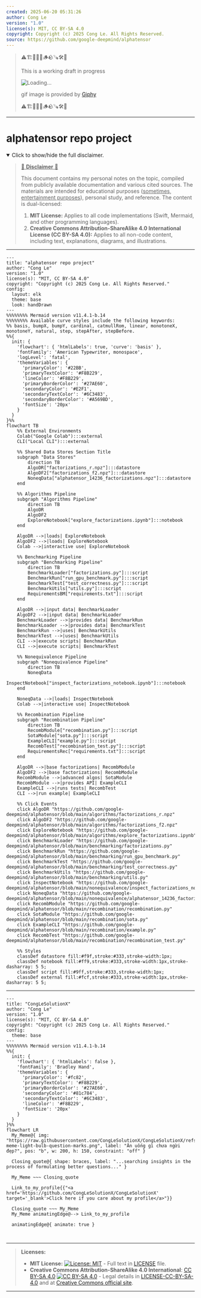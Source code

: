 ```yaml
---
created: 2025-06-20 05:31:26
author: Cong Le
version: "1.0"
license(s): MIT, CC BY-SA 4.0
copyright: Copyright (c) 2025 Cong Le. All Rights Reserved.
source: https://github.com/google-deepmind/alphatensor
---
```



> ⚠️🏗️🚧🦺🧱🪵🪨🪚🛠️👷
> 
> This is a working draft in progress
> 
> ![Loading...](https://media2.giphy.com/media/v1.Y2lkPTc5MGI3NjExMXVjejV3dnVjc2o5MXd3eXBvcDR1cHlzbHQ1Z2R6YjY0ZHpmdjJ6OCZlcD12MV9pbnRlcm5hbF9naWZfYnlfaWQmY3Q9Zw/hL9q5k9dk9l0wGd4e0/giphy.gif)
>
> gif image is provided by [Giphy](https://giphy.com)
> 
> ⚠️🏗️🚧🦺🧱🪵🪨🪚🛠️👷


----




# alphatensor repo project
<details open>
<summary>Click to show/hide the full disclaimer.</summary>
   
> <ins>📢 **Disclaimer** 🚨</ins>
>
> This document contains my personal notes on the topic,
> compiled from publicly available documentation and various cited sources.
> The materials are intended for educational purposes (<ins>sometimes, entertainment purposes</ins>), personal study, and reference.
> The content is dual-licensed:
> 1. **MIT License:** Applies to all code implementations (Swift, Mermaid, and other programming languages).
> 2. **Creative Commons Attribution-ShareAlike 4.0 International License (CC BY-SA 4.0):** Applies to all non-code content, including text, explanations, diagrams, and illustrations.

</details>


-----

```mermaid
---
title: "alphatensor repo project"
author: "Cong Le"
version: "1.0"
license(s): "MIT, CC BY-SA 4.0"
copyright: "Copyright (c) 2025 Cong Le. All Rights Reserved."
config:
  layout: elk
  theme: base
  look: handDrawn
---
%%%%%%%% Mermaid version v11.4.1-b.14
%%%%%%%% Available curve styles include the following keywords:
%% basis, bumpX, bumpY, cardinal, catmullRom, linear, monotoneX, monotoneY, natural, step, stepAfter, stepBefore.
%%{
  init: {
    'flowchart': { 'htmlLabels': true, 'curve': 'basis' },
    'fontFamily': 'American Typewriter, monospace',
    'logLevel': 'fatal',
    'themeVariables': {
      'primaryColor': '#22BB',
      'primaryTextColor': '#F8B229',
      'lineColor': '#F8B229',
      'primaryBorderColor': '#27AE60',
      'secondaryColor': '#E2F1',
      'secondaryTextColor': '#6C3483',
      'secondaryBorderColor': '#A569BD',
      'fontSize': '20px'
    }
  }
}%%
flowchart TB
    %% External Environments
    Colab("Google Colab"):::external
    CLI("Local CLI"):::external

    %% Shared Data Stores Section Title
    subgraph "Data Stores"
        direction TB
        AlgoDR["factorizations_r.npz"]:::datastore
        AlgoDF2["factorizations_f2.npz"]:::datastore
        NoneqData["alphatensor_14236_factorizations.npz"]:::datastore
    end

    %% Algorithms Pipeline
    subgraph "Algorithms Pipeline"
        direction TB
        AlgoDR
        AlgoDF2
        ExploreNotebook["explore_factorizations.ipynb"]:::notebook
    end

    AlgoDR -->|loads| ExploreNotebook
    AlgoDF2 -->|loads| ExploreNotebook
    Colab -->|interactive use| ExploreNotebook

    %% Benchmarking Pipeline
    subgraph "Benchmarking Pipeline"
        direction TB
        BenchmarkLoader["factorizations.py"]:::script
        BenchmarkRun["run_gpu_benchmark.py"]:::script
        BenchmarkTest["test_correctness.py"]:::script
        BenchmarkUtils["utils.py"]:::script
        RequirementsBM["requirements.txt"]:::script
    end

    AlgoDR -->|input data| BenchmarkLoader
    AlgoDF2 -->|input data| BenchmarkLoader
    BenchmarkLoader -->|provides data| BenchmarkRun
    BenchmarkLoader -->|provides data| BenchmarkTest
    BenchmarkRun -->|uses| BenchmarkUtils
    BenchmarkTest -->|uses| BenchmarkUtils
    CLI -->|execute scripts| BenchmarkRun
    CLI -->|execute scripts| BenchmarkTest

    %% Nonequivalence Pipeline
    subgraph "Nonequivalence Pipeline"
        direction TB
        NoneqData
        InspectNotebook["inspect_factorizations_notebook.ipynb"]:::notebook
    end

    NoneqData -->|loads| InspectNotebook
    Colab -->|interactive use| InspectNotebook

    %% Recombination Pipeline
    subgraph "Recombination Pipeline"
        direction TB
        RecombModule["recombination.py"]:::script
        SotaModule["sota.py"]:::script
        ExampleCLI["example.py"]:::script
        RecombTest["recombination_test.py"]:::script
        RequirementsRec["requirements.txt"]:::script
    end

    AlgoDR -->|base factorizations| RecombModule
    AlgoDF2 -->|base factorizations| RecombModule
    RecombModule -->|advanced algos| SotaModule
    RecombModule -->|provides API| ExampleCLI
    ExampleCLI -->|runs tests| RecombTest
    CLI -->|run example| ExampleCLI

    %% Click Events
    click AlgoDR "https://github.com/google-deepmind/alphatensor/blob/main/algorithms/factorizations_r.npz"
    click AlgoDF2 "https://github.com/google-deepmind/alphatensor/blob/main/algorithms/factorizations_f2.npz"
    click ExploreNotebook "https://github.com/google-deepmind/alphatensor/blob/main/algorithms/explore_factorizations.ipynb"
    click BenchmarkLoader "https://github.com/google-deepmind/alphatensor/blob/main/benchmarking/factorizations.py"
    click BenchmarkRun "https://github.com/google-deepmind/alphatensor/blob/main/benchmarking/run_gpu_benchmark.py"
    click BenchmarkTest "https://github.com/google-deepmind/alphatensor/blob/main/benchmarking/test_correctness.py"
    click BenchmarkUtils "https://github.com/google-deepmind/alphatensor/blob/main/benchmarking/utils.py"
    click InspectNotebook "https://github.com/google-deepmind/alphatensor/blob/main/nonequivalence/inspect_factorizations_notebook.ipynb"
    click NoneqData "https://github.com/google-deepmind/alphatensor/blob/main/nonequivalence/alphatensor_14236_factorizations.npz"
    click RecombModule "https://github.com/google-deepmind/alphatensor/blob/main/recombination/recombination.py"
    click SotaModule "https://github.com/google-deepmind/alphatensor/blob/main/recombination/sota.py"
    click ExampleCLI "https://github.com/google-deepmind/alphatensor/blob/main/recombination/example.py"
    click RecombTest "https://github.com/google-deepmind/alphatensor/blob/main/recombination/recombination_test.py"

    %% Styles
    classDef datastore fill:#f9f,stroke:#333,stroke-width:1px;
    classDef notebook fill:#ff9,stroke:#333,stroke-width:1px,stroke-dasharray: 5 5;
    classDef script fill:#9ff,stroke:#333,stroke-width:1px;
    classDef external fill:#fcf,stroke:#333,stroke-width:1px,stroke-dasharray: 5 5;

```

------


<!-- 
```mermaid
%% Current Mermaid version
info
```  -->


```mermaid
---
title: "CongLeSolutionX"
author: "Cong Le"
version: "1.0"
license(s): "MIT, CC BY-SA 4.0"
copyright: "Copyright (c) 2025 Cong Le. All Rights Reserved."
config:
  theme: base
---
%%%%%%%% Mermaid version v11.4.1-b.14
%%{
  init: {
    'flowchart': { 'htmlLabels': false },
    'fontFamily': 'Bradley Hand',
    'themeVariables': {
      'primaryColor': '#fc82',
      'primaryTextColor': '#F8B229',
      'primaryBorderColor': '#27AE60',
      'secondaryColor': '#81c784',
      'secondaryTextColor': '#6C3483',
      'lineColor': '#F8B229',
      'fontSize': '20px'
    }
  }
}%%
flowchart LR
  My_Meme@{ img: "https://raw.githubusercontent.com/CongLeSolutionX/CongLeSolutionX/refs/heads/main/assets/images/My-meme-light-bulb-question-marks.png", label: "Ăn uống gì chưa ngừi đẹp?", pos: "b", w: 200, h: 150, constraint: "off" }

  Closing_quote@{ shape: braces, label: "...searching insights in the process of formulating better questions..." }
    
  My_Meme ~~~ Closing_quote
    
  Link_to_my_profile{{"<a href='https://github.com/CongLeSolutionX/CongLeSolutionX' target='_blank'>Click here if you care about my profile</a>"}}

  Closing_quote ~~~ My_Meme
  My_Meme animatingEdge@--> Link_to_my_profile
  
  animatingEdge@{ animate: true }



```

---
>**Licenses:**
>
>- **MIT License:**  [![License: MIT](https://img.shields.io/badge/License-MIT-yellow.svg)](LICENSE) - Full text in [LICENSE](LICENSE) file.
>- **Creative Commons Attribution-ShareAlike 4.0 International**: [CC BY-SA 4.0](https://creativecommons.org/licenses/by-sa/4.0/) [![CC BY-SA 4.0](https://licensebuttons.net/l/by-sa/4.0/88x31.png)](https://creativecommons.org/licenses/by-sa/4.0/) - Legal details in [LICENSE-CC-BY-SA-4.0](THE_PAST/LICENSE-CC-BY-SA-4.0) and at [Creative Commons official site](https://creativecommons.org/licenses/by-sa/4.0/).
>
---